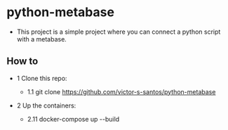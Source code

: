 # python-metabase
- This project is a simple project where you can connect a python script with a metabase. 

## How to

* 1 Clone this repo:
    - 1.1 git clone https://github.com/victor-s-santos/python-metabase

* 2 Up the containers:
    - 2.11 docker-compose up --build
